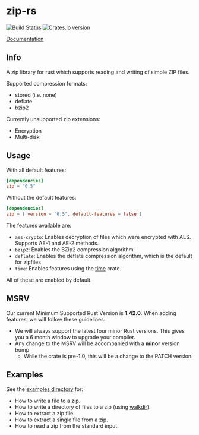 zip-rs
======

[![Build Status](https://img.shields.io/github/workflow/status/zip-rs/zip/CI)](https://github.com/zip-rs/zip/actions?query=branch%3Amaster+workflow%3ACI)
[![Crates.io version](https://img.shields.io/crates/v/zip.svg)](https://crates.io/crates/zip)

[Documentation](https://docs.rs/zip/0.5.13/zip/)


Info
----

A zip library for rust which supports reading and writing of simple ZIP files.

Supported compression formats:

* stored (i.e. none)
* deflate
* bzip2

Currently unsupported zip extensions:

* Encryption
* Multi-disk

Usage
-----

With all default features:

```toml
[dependencies]
zip = "0.5"
```

Without the default features:

```toml
[dependencies]
zip = { version = "0.5", default-features = false }
```

The features available are:

* `aes-crypto`: Enables decryption of files which were encrypted with AES. Supports AE-1 and AE-2 methods.
* `bzip2`: Enables the BZip2 compression algorithm.
* `deflate`: Enables the deflate compression algorithm, which is the default for zipfiles
* `time`: Enables features using the [time](https://github.com/rust-lang-deprecated/time) crate.

All of these are enabled by default.

MSRV
----

Our current Minimum Supported Rust Version is **1.42.0**. When adding features,
we will follow these guidelines:

- We will always support the latest four minor Rust versions. This gives you a 6
  month window to upgrade your compiler.
- Any change to the MSRV will be accompanied with a **minor** version bump
   - While the crate is pre-1.0, this will be a change to the PATCH version.

Examples
--------

See the [examples directory](examples) for:
   * How to write a file to a zip.
   * How to write a directory of files to a zip (using [walkdir](https://github.com/BurntSushi/walkdir)).
   * How to extract a zip file.
   * How to extract a single file from a zip.
   * How to read a zip from the standard input.
